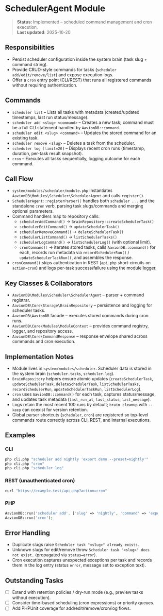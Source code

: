 # SchedulerAgent Module

> **Status:** Implemented – scheduled command management and cron execution.  
> **Last updated:** 2025-10-20

## Responsibilities
- Persist scheduler configuration inside the system brain (task slug + command string).
- Provide CRUD-style commands for tasks (`scheduler add/edit/remove/list`) and expose execution logs.
- Offer a `cron` entry point (CLI/REST) that runs all registered commands without requiring authentication.

## Commands
- `scheduler list` – Lists all tasks with metadata (created/updated timestamps, last run status/message).
- `scheduler add <slug> <command>` – Creates a new task; command must be a full CLI statement handled by `AavionDB::command`.
- `scheduler edit <slug> <command>` – Updates the stored command for an existing task.
- `scheduler remove <slug>` – Deletes a task from the scheduler.
- `scheduler log [limit=20]` – Displays recent cron runs (timestamp, duration, per-task result snapshot).
- `cron` – Executes all tasks sequentially, logging outcome for each command.

## Call Flow
- `system/modules/scheduler/module.php` instantiates `AavionDB\Modules\Scheduler\SchedulerAgent` and calls `register()`.  
- `SchedulerAgent::registerParser()` handles both `scheduler ...` and the standalone `cron` verb, parsing task slugs/commands and merging optional parameters.  
- Command handlers map to repository calls:  
  - `schedulerAddCommand()` → `BrainRepository::createSchedulerTask()`  
  - `schedulerEditCommand()` → `updateSchedulerTask()`  
  - `schedulerRemoveCommand()` → `deleteSchedulerTask()`  
  - `schedulerListCommand()` → `listSchedulerTasks()`  
  - `schedulerLogCommand()` → `listSchedulerLog()` (with optional limit).  
  - `cronCommand()` → iterates stored tasks, calls `AavionDB::command()` for each, records run metadata via `recordSchedulerRun()` / `updateSchedulerTaskRun()`, and assembles the response.  
- `cronCommand()` skips authentication in REST (`api.php` short-circuits on `action=cron`) and logs per-task success/failure using the module logger.

## Key Classes & Collaborators
- `AavionDB\Modules\Scheduler\SchedulerAgent` – parser + command registrar.  
- `AavionDB\Core\Storage\BrainRepository` – persistence and logging for scheduler tasks.  
- `AavionDB\AavionDB` facade – executes stored commands during cron runs.  
- `AavionDB\Core\Modules\ModuleContext` – provides command registry, logger, and repository access.  
- `AavionDB\Core\CommandResponse` – response envelope shared across commands and cron execution.

## Implementation Notes
- Module lives in `system/modules/scheduler`. Scheduler data is stored in the system brain (`scheduler.tasks`, `scheduler.log`).
- `BrainRepository` helpers ensure atomic updates (`createSchedulerTask`, `updateSchedulerTask`, `deleteSchedulerTask`, `listSchedulerTasks`, `recordSchedulerRun`, `updateSchedulerTaskRun`, `listSchedulerLog`).
- `cron` uses `AavionDB::command()` for each task, captures status/message, and updates task metadata (`last_run_at`, `last_status`, `last_message`).
- Logs retain the most recent 100 runs by default; `brain cleanup` with `--keep` can coexist for version retention.
- Global parser shortcuts (`scheduler`, `cron`) are registered so top-level commands route correctly across CLI, REST, and internal executions.

## Examples

### CLI
```bash
php cli.php "scheduler add nightly 'export demo --preset=nightly'"
php cli.php "cron"
php cli.php "scheduler log"
```

### REST (unauthenticated cron)
```bash
curl "https://example.test/api.php?action=cron"
```

### PHP
```php
AavionDB::run('scheduler add', ['slug' => 'nightly', 'command' => 'export demo']);
AavionDB::run('cron');
```

## Error Handling
- Duplicate slugs raise `Scheduler task "<slug>" already exists.`
- Unknown slugs for edit/remove throw `Scheduler task "<slug>" does not exist.` (propagated via `status=error`).
- Cron execution captures unexpected exceptions per task and records them in the log entry (status `error`, message set to exception text).

## Outstanding Tasks
- [ ] Extend with retention policies / dry-run mode (e.g., preview tasks without execution).
- [ ] Consider time-based scheduling (cron expressions) or priority queues.
- [ ] Add PHPUnit coverage for add/edit/remove/cron/log flows.
